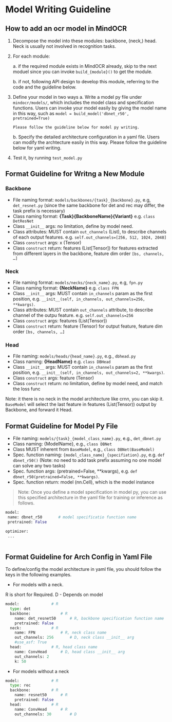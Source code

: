 # Model Writing Guideline

## How to add an ocr model in MindOCR

1. Decompose the model into these modules: backbone, (neck,) head. Neck is usually not involved in recognition tasks.

2. For each module:
   
	a. if the required module exists in MindOCR already, skip to the next moduel since you can invoke `build_{module}()` to get the module. 

	b. if not, following API design to develop this module, referring to the code and the guideline below.

3. Define your model in two ways 
	a. Write a model py file under `mindocr/models/`, which includes the model class and specification functions. Users can invoke your model easily by giving the model name in this way, such as `model = build_model('dbnet_r50', pretrained=True)` 

 	   Please follow the guideline below for model py writing.

	b. Specify the detailed architecture configuration in a yaml file. Users can modify the archtecture easily in this way. Please follow the guideline below for yaml writing.

4. Test it, by running `test_model.py`
	

## Format Guideline for Writng a New Module

### Backbone
* File naming format: `models/backbones/{task}_{backbone}.py`, e.g, `det_resnet.py`   (since the same backbone for det and rec may differ, the task prefix is necessary)
* Class naming format: **{Task}{BackboneName}{Variant}** e.g. `class DetResNet`
* Class `__init__` args: no limitation, define by model need.
* Class attributes: MUST contain `out_channels` (List), to describe channels of each output features. e.g. `self.out_channels=[256, 512, 1024, 2048]`
* Class `construct` args: x (Tensor)
* Class `construct` return: features (List[Tensor]) for features extracted from different layers in the backbone, feature dim order `[bs, channels, …]` 

### Neck

* File naming format: `models/necks/{neck_name}.py`, e.g, `fpn.py` 
* Class naming format: **{NeckName}** e.g. `class FPN`
* Class `__init__` args: MUST contain `in_channels` param as the first position, e.g. `__init__(self, in_channels, out_channels=256, **kwargs)`.  
* Class attributes: MUST contain `out_channels` attribute, to describe channel of the outpu feature. e.g. `self.out_channels=256`
* Class `construct` args: features (List(Tensor))
* Class `construct` return: feature (Tensor) for output feature, feature dim order `[bs, channels, …]` 


### Head

* File naming: `models/heads/{head_name}.py`, e.g., `dbhead.py`
* Class naming: **{HeadName}** e.g. `class DBHead`
* Class `__init__` args: MUST contain `in_channels` param as the first position, e.g. `__init__(self, in_channels, out_channels=2, **kwargs)`.  
* Class `construct` args: feature (Tensor)
* Class `construct` return: no limitation, define by model need, and match the loss func 


Note: it there is no neck in the model architecture like crnn, you can skip it. `BaseModel` will select the last feature in features (List(Tensor)) output by Backbone, and forward it Head.


## Format Guideline for Model Py File

* File naming: `models/{task}_{model_class_name}.py`, e.g., `det_dbnet.py`
* Class naming: {ModelName}, e.g., `class DBNet` 
* Class MUST inherent from `BaseModel`, e.g., `class DBNet(BaseModel)` 
* Spec. function naming: `{model_class_name}_{specifiation}.py`, e.g. `def dbnet_r50()` (Note: no need to add task prefix assuming no one model can solve any two tasks)
* Spec. function args: (pretrained=False, **kwargs), e.g. `def dbnet_r50(pretrained=False, **kwargs)`. 
* Spec. function return: model (nn.Cell), which is the model instance

> Note: Once you define a model specification in model py, you can use this specified architecture in the yaml file for training or inference as follows. 

 ``` python
model:				
  name: dbnet_r50	   	# model specificatio function name	
  pretrained: False

optimizer:
  ...
  
```


## Format Guideline for Arch Config in Yaml File

To define/config the model architecture in yaml file, you should follow the keys in the following examples.


- For models with a neck. 

R is short for Required. D - Depends on model 

``` python
model: 				# R 
  type: det
  backbone: 			# R 
    name: det_resnet50 		# R, backbone specification function name
    pretrained: False
  neck:				# R
    name: FPN			# R, neck class name
    out_channels: 256		# D, neck class __init__ arg 
    #use_asf: True
  head:				# R, head class name
    name: ConvHead 		# D, head class __init__ arg
    out_channels: 2
    k: 50
```

- For models without a neck
``` python
model:				# R
  type: rec
  backbone:			# R
    name: resnet50		# R
    pretrained: False
  head:				# R
    name: ConvHead 		# R
    out_channels: 30		# D
```

